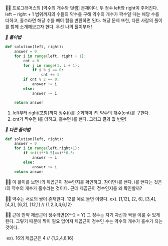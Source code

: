 

🧑‍💻 프로그래머스의 [약수의 개수와 덧셈] 문제이다. 두 정수 left와 right이 주어진다. left ~ right + 1 범위까지의 수들의 약수를 구해 약수의 개수가 짝수일 때는 해당 수를 더하고, 홀수라면 해당 수를 빼어 합을 반환하면 된다. 해당 문제 또한, 다른 사람의 풀이를 함께 소개해보고자 한다. 우선 나의 풀이부터!



***📝 풀이법***

```python
def solution(left, right):
    answer = 0
    for i in range(left, right + 1):
        cnt = 0
        for j in range(1, i + 1):
            if i % j == 0:
                cnt += 1
        if cnt % 2 == 0:
            answer += i
        else:
            answer -= i

    return answer
```

1. left부터 right(포함)까지 정수(i)를 순회하며 i의 약수의 개수(cnt)를 구한다.
2. cnt가 짝수면 i를 더하고, 홀수면 i를 뺀다. 그리고 결과 값 반환!



***📝 다른 풀이법***

```python
def solution(left, right):
    answer = 0
    for i in range(left,right+1):
        if int(i**0.5)==i**0.5:
            answer -= i
        else:
            answer += i
    return answer
```

🧑‍💻 이 풀이를 보면 i의 제곱근이 정수인지를 확인하고, 참이면 i를 뺀다. i를 뺀다는 것은 i의 약수의 개수가 홀수라는 것이다. 근데 제곱근이 정수인지를 왜 확인할까?

🧑‍💻 약수는 서로의 쌍이 존재한다. 12를 예로 들면 이렇다.  ex). [1,12], [2, 6], [3,4], [4,3], [6,2], [12,1] // {1,2,3,4,6,12} 

🧑‍💻 근데 만약 제곱근이 정수라면(X^-2 = Y) 그 정수는 자기 자신과 짝을 이룰 수 있게 된다. 그렇기 때문에 짝이 필요 없어져 제곱근이 정수인 수는 약수의 개수가 홀수가 되는 것이다.

​	ex). 16의 제곱근은 4 // {1,2,4,8,16}
